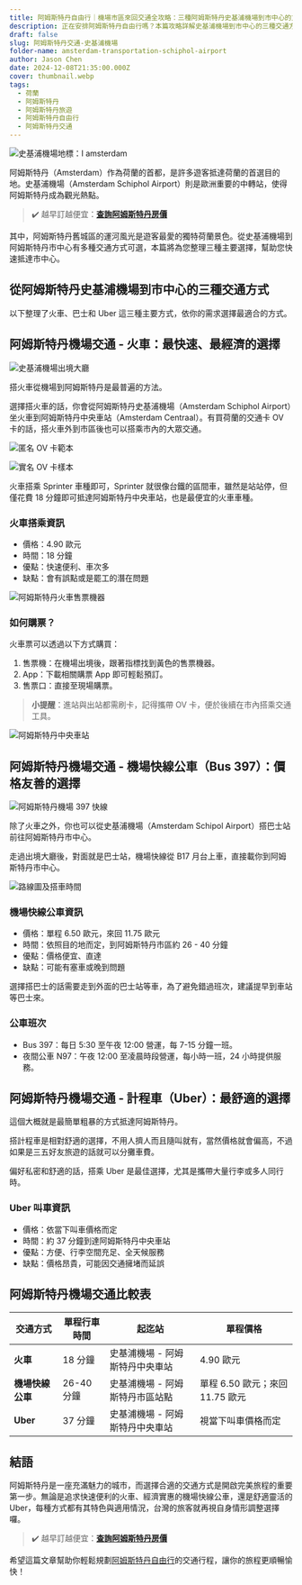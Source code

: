 ```yaml
---
title: 阿姆斯特丹自由行｜機場市區來回交通全攻略：三種阿姆斯特丹史基浦機場到市中心的方法
description: 正在安排阿姆斯特丹自由行嗎？本篇攻略詳解史基浦機場到市中心的三種交通方式，包括火車、巴士和計程車（Uber）。快速掌握交通費用、時間及選擇適合你的方法，讓旅程更順利！
draft: false
slug: 阿姆斯特丹交通-史基浦機場
folder-name: amsterdam-transportation-schiphol-airport
author: Jason Chen
date: 2024-12-08T21:35:00.000Z
cover: thumbnail.webp
tags:
  - 荷蘭
  - 阿姆斯特丹
  - 阿姆斯特丹旅遊
  - 阿姆斯特丹自由行
  - 阿姆斯特丹交通
---
```


![史基浦機場地標：I amsterdam](image6.webp "史基浦機場地標：I amsterdam")

阿姆斯特丹（Amsterdam）作為荷蘭的首都，是許多遊客抵達荷蘭的首選目的地。史基浦機場（Amsterdam Schiphol Airport）則是歐洲重要的中轉站，使得阿姆斯特丹成為觀光熱點。

> ✔️ 越早訂越便宜：[**查詢阿姆斯特丹房價**](https://www.booking.com/city/nl/amsterdam.xt.html?aid=7956794&no_rooms=1&group_adults=2)

其中，阿姆斯特丹舊城區的運河風光是遊客最愛的獨特荷蘭景色。從史基浦機場到阿姆斯特丹市中心有多種交通方式可選，本篇將為您整理三種主要選擇，幫助您快速抵達市中心。

## 從阿姆斯特丹史基浦機場到市中心的三種交通方式

以下整理了火車、巴士和 Uber 這三種主要方式，依你的需求選擇最適合的方式。

## 阿姆斯特丹機場交通 - 火車：最快速、最經濟的選擇

![史基浦機場出境大廳](image5.webp "史基浦機場出境大廳")

搭火車從機場到阿姆斯特丹是最普遍的方法。

選擇搭火車的話，你會從阿姆斯特丹史基浦機場（Amsterdam Schiphol Airport）坐火車到阿姆斯特丹中央車站（Amsterdam Centraal）。有買荷蘭的交通卡 OV 卡的話，搭火車外到市區後也可以搭乘市內的大眾交通。

![匿名 OV 卡範本](匿名ov卡.webp)

![實名 OV 卡樣本](實名ov卡.webp)

火車搭乘 Sprinter 車種即可，Sprinter 就很像台鐵的區間車，雖然是站站停，但僅花費 18 分鐘即可抵達阿姆斯特丹中央車站，也是最便宜的火車車種。

### 火車搭乘資訊

* 價格：4.90 歐元
* 時間：18 分鐘
* 優點：快速便利、車次多
* 缺點：會有誤點或是罷工的潛在問題

![阿姆斯特丹火車售票機器](image3.webp "阿姆斯特丹火車售票機器")

### 如何購票？

火車票可以透過以下方式購買：

1. 售票機：在機場出境後，跟著指標找到黃色的售票機器。
2. App：下載相關購票 App 即可輕鬆預訂。
3. 售票口：直接至現場購票。

> **小提醒**：進站與出站都需刷卡，記得攜帶 OV 卡，便於後續在市內搭乘交通工具。

![阿姆斯特丹中央車站](image4.webp "阿姆斯特丹中央車站")

## 阿姆斯特丹機場交通 - 機場快線公車（Bus 397）：價格友善的選擇

![阿姆斯特丹機場 397 快線](image2.webp "阿姆斯特丹機場 397 快線")

除了火車之外，你也可以從史基浦機場（Amsterdam Schipol Airport）搭巴士站前往阿姆斯特丹市中心。

走過出境大廳後，對面就是巴士站，機場快線從 B17 月台上車，直接載你到阿姆斯特丹市中心。

![路線圖及搭車時間](image1.webp "路線圖及搭車時間")

### 機場快線公車資訊

* 價格：單程 6.50 歐元，來回 11.75 歐元
* 時間：依照目的地而定，到阿姆斯特丹市區約 26 - 40 分鐘
* 優點：價格便宜、直達
* 缺點：可能有塞車或晚到問題

選擇搭巴士的話需要走到外面的巴士站等車，為了避免錯過班次，建議提早到車站等巴士來。

### 公車班次

* Bus 397：每日 5:30 至午夜 12:00 營運，每 7-15 分鐘一班。
* 夜間公車 N97：午夜 12:00 至凌晨時段營運，每小時一班，24 小時提供服務。

## 阿姆斯特丹機場交通 - 計程車（Uber）：最舒適的選擇

這個大概就是最簡單粗暴的方式抵達阿姆斯特丹。

搭計程車是相對舒適的選擇，不用人擠人而且隨叫就有，當然價格就會偏高，不過如果是三五好友旅遊的話就可以分攤車費。

偏好私密和舒適的話，搭乘 Uber 是最佳選擇，尤其是攜帶大量行李或多人同行時。

### Uber 叫車資訊

* 價格：依當下叫車價格而定
* 時間：約 37 分鐘到達阿姆斯特丹中央車站
* 優點：方便、行李空間充足、全天候服務
* 缺點：價格昂貴，可能因交通擁堵而延誤

## 阿姆斯特丹機場交通比較表

| **交通方式**   | **單程行車時間** | **起迄站**           | **單程價格**               |
| ---------- | ---------- | ----------------- | ---------------------- |
| **火車**     | 18 分鐘      | 史基浦機場 - 阿姆斯特丹中央車站 | 4.90 歐元                |
| **機場快線公車** | 26-40 分鐘   | 史基浦機場 - 阿姆斯特丹市區站點 | 單程 6.50 歐元；來回 11.75 歐元 |
| **Uber**   | 37 分鐘      | 史基浦機場 - 阿姆斯特丹中央車站 | 視當下叫車價格而定              |

## 結語

阿姆斯特丹是一座充滿魅力的城市，而選擇合適的交通方式是開啟完美旅程的重要第一步。無論是追求快速便利的火車、經濟實惠的機場快線公車，還是舒適靈活的 Uber，每種方式都有其特色與適用情況，台灣的旅客就再視自身情形調整選擇囉。

> ✔️ 越早訂越便宜：[**查詢阿姆斯特丹房價**](https://www.booking.com/city/nl/amsterdam.xt.html?aid=7956794&no_rooms=1&group_adults=2)

希望這篇文章幫助你輕鬆規劃[阿姆斯特丹自由行](https://exittaiwan.com/tags/%E9%98%BF%E5%A7%86%E6%96%AF%E7%89%B9%E4%B8%B9/)的交通行程，讓你的旅程更順暢愉快！
